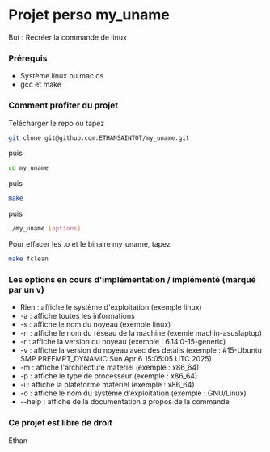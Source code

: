 
# Projet perso my_uname

But : Recréer la commande de linux

### Prérequis 
* Système linux ou mac os
* gcc et make

### Comment profiter du projet
Télécharger le repo ou tapez
```bash
git clone git@github.com:ETHANSAINTOT/my_uname.git
```
puis
```bash
cd my_uname
```
puis
```bash
make
```
puis
```bash
./my_uname [options]
```

Pour effacer les .o et le binaire my_uname, tapez
```bash
make fclean
```

### Les options en cours d'implémentation / implémenté (marqué par un v)
* Rien : affiche le système d'exploitation (exemple linux)
* -a : affiche toutes les informations
* -s : affiche le nom du noyeau (exemple linux)
* -n : affiche le nom du réseau de la machine (exemle machin-asuslaptop)
* -r : affiche la version du noyeau (exemple : 6.14.0-15-generic)
* -v : affiche la version du noyeau avec des details (exemple : #15-Ubuntu SMP PREEMPT_DYNAMIC Sun Apr  6 15:05:05 UTC 2025)
* -m : affiche l'architecture materiel (exemple : x86_64)
* -p : affiche le type de processeur (exemple : x86_64)
* -i : affiche la plateforme matériel (exemple : x86_64)
* -o : affiche le nom du système d'exploitation (exemple : GNU/Linux)
* --help : affiche de la documentation a propos de la commande

### Ce projet est libre de droit
Ethan

